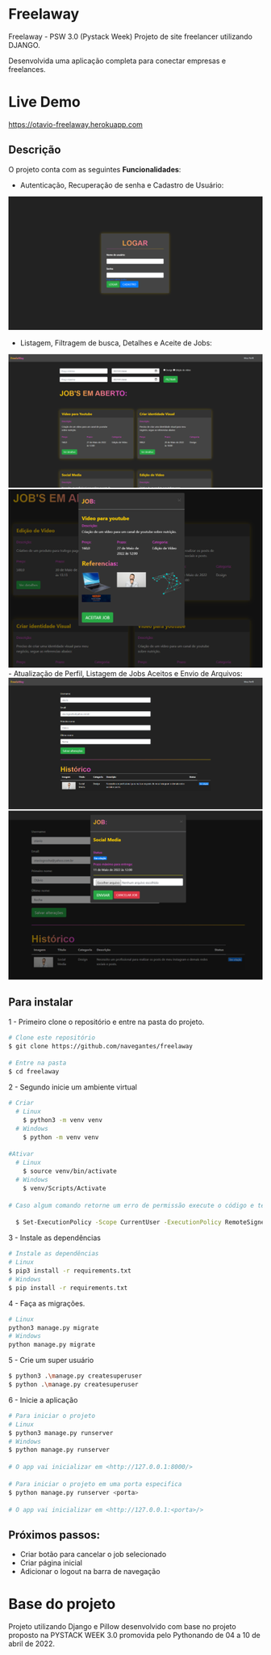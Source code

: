 # Freelaway
Freelaway - PSW 3.0 (Pystack Week) Projeto de site freelancer utilizando DJANGO.

Desenvolvida uma aplicação completa para conectar empresas e freelances.

# Live Demo
https://otavio-freelaway.herokuapp.com
<br>

## Descrição
O projeto conta com as seguintes **Funcionalidades**:

- Autenticação, Recuperação de senha e Cadastro de Usuário:
<img alt="autenticação" src="img/auth.png">

- Listagem, Filtragem de busca, Detalhes e Aceite de Jobs:
<img alt="encontrar jobs" src="img/encontrar_jobs.png">
<img alt="detalhes" src="img/detalhes.png">
- Atualização de Perfil, Listagem de Jobs Aceitos e Envio de Arquivos:
<img alt="perfil" src="img/perfil.png">
<img alt="enviar" src="img/enviar.png">



## Para instalar

1 - Primeiro clone o repositório e entre na pasta do projeto.

```bash
# Clone este repositório
$ git clone https://github.com/navegantes/freelaway

# Entre na pasta
$ cd freelaway
```

2 - Segundo inicie um ambiente virtual

```bash
# Criar
  # Linux
    $ python3 -m venv venv
  # Windows
    $ python -m venv venv

#Ativar
  # Linux
    $ source venv/bin/activate
  # Windows
    $ venv/Scripts/Activate

# Caso algum comando retorne um erro de permissão execute o código e tente novamente:

  $ Set-ExecutionPolicy -Scope CurrentUser -ExecutionPolicy RemoteSigned
```

3 - Instale as dependências

```bash
# Instale as dependências
# Linux
$ pip3 install -r requirements.txt
# Windows
$ pip install -r requirements.txt
```

4 - Faça as migrações.

```bash
# Linux
python3 manage.py migrate
# Windows
python manage.py migrate
```

5 - Crie um super usuário

```bash
$ python3 .\manage.py createsuperuser
$ python .\manage.py createsuperuser
```

6 - Inicie a aplicação

```bash
# Para iniciar o projeto
# Linux
$ python3 manage.py runserver
# Windows
$ python manage.py runserver

# O app vai inicializar em <http://127.0.0.1:8000/>

# Para iniciar o projeto em uma porta especifica
$ python manage.py runserver <porta>

# O app vai inicializar em <http://127.0.0.1:<porta>/>

```
## Próximos passos:
- Criar botão para cancelar o job selecionado
- Criar página inicial
- Adicionar o logout na barra de navegação


# Base do projeto

Projeto utilizando Django e Pillow desenvolvido com base no projeto proposto na PYSTACK WEEK 3.0 promovida pelo
Pythonando de 04 a 10 de abril de 2022.
